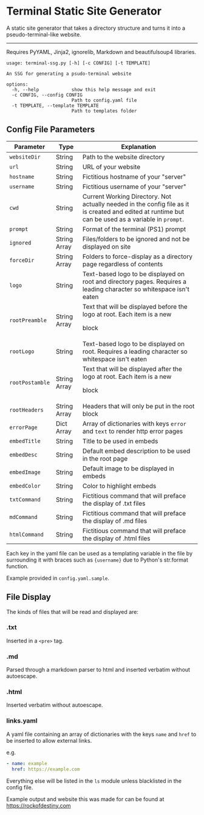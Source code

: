 # Terminal Static Site Generator
A static site generator that takes a directory structure and turns it into a pseudo-terminal-like website.

---

Requires PyYAML, Jinja2, ignorelib, Markdown and beautifulsoup4 libraries.

```
usage: terminal-ssg.py [-h] [-c CONFIG] [-t TEMPLATE]

An SSG for generating a psudo-terminal website

options:
  -h, --help            show this help message and exit
  -c CONFIG, --config CONFIG
                        Path to config.yaml file
  -t TEMPLATE, --template TEMPLATE
                        Path to templates folder
```

## Config File Parameters

| Parameter | Type | Explanation |
| --- | --- | --- |
| `websiteDir` 		| String 		| Path to the website directory |
| `url` 			| String 		| URL of your website |
| `hostname` 		| String 		| Fictitious hostname of your "server" |
| `username` 		| String 		| Fictitious username of your "server" |
| `cwd` 			| String 		| Current Working Directory.  Not actually needed in the config file as it is created and edited at runtime but can be used as a variable in `prompt`. |
| `prompt` 			| String 		| Format of the terminal (PS1) prompt |
| `ignored` 		| String Array 	| Files/folders to be ignored and not be displayed on site |
| `forceDir` 		| String Array 	| Folders to force-display as a directory page regardless of contents |
| `logo` 			| String		| Text-based logo to be displayed on root and directory pages.  Requires a leading character so whitespace isn't eaten |
| `rootPreamble` 	| String Array 	| Text that will be displayed before the logo at root.  Each item is a new <p> block |
| `rootLogo` 		| String 		| Text-based logo to be displayed on root.  Requires a leading character so whitespace isn't eaten |
| `rootPostamble` 	| String Array 	| Text that will be displayed after the logo at root.  Each item is a new <p> block |
| `rootHeaders` 	| String Array 	| Headers that will only be put in the root <head> block |
| `errorPage` 		| Dict Array 	| Array of dictionaries with keys `error` and `text` to render http error pages |
| `embedTitle` 		| String 		| Title to be used in embeds |
| `embedDesc` 		| String 		| Default embed description to be used in the root page |
| `embedImage` 		| String 		| Default image to be displayed in embeds |
| `embedColor` 		| String 		| Color to highlight embeds |
| `txtCommand` 		| String 		| Fictitious command that will preface the display of .txt files |
| `mdCommand` 		| String 		| Fictitious command that will preface the display of .md files |
| `htmlCommand` 	| String 		| Fictitious command that will preface the display of .html files |

Each key in the yaml file can be used as a templating variable in the file by surrounding it with braces such as `{username}` due to Python's str.format function.

Example provided in `config.yaml.sample`.

## File Display

The kinds of files that will be read and displayed are:

### .txt

Inserted in a `<pre>` tag.

### .md

Parsed through a markdown parser to html and inserted verbatim without autoescape.

### .html

Inserted verbatim without autoescape.

### links.yaml

A yaml file containing an array of dictionaries with the keys `name` and `href` to be inserted to allow external links.

e.g.

```yaml
- name: example
  href: https://example.com
```

Everything else will be listed in the `ls` module unless blacklisted in the config file.

Example output and website this was made for can be found at https://rockofdestiny.com
